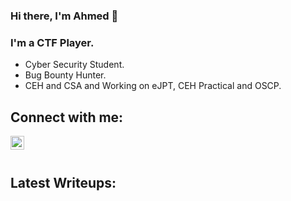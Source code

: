 ### Hi there, I'm Ahmed 👋

<!--
**A70xa/A70xa** is a ✨ _special_ ✨ repository because its `README.md` (this file) appears on your GitHub profile. -->

### I'm a CTF Player.
- Cyber Security Student.
- Bug Bounty Hunter.
- CEH and CSA and Working on eJPT, CEH Practical and OSCP.

## Connect with me:
[<img align="left" alt="a7Shamroukh | Linkedin" width="22px" src="https://cdn.jsdelivr.net/npm/simple-icons@v5/icons/linkedin.svg" />][linkedin]
<br />
<br />
## Latest Writeups:

[linkedin]: https://www.linkedin.com/in/ahmedshamroukh/
